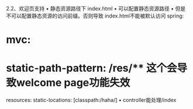 2.2、欢迎页支持
• 静态资源路径下  index.html
• 可以配置静态资源路径
• 但是不可以配置静态资源的访问前缀。否则导致 index.html不能被默认访问
spring:
#  mvc:
#    static-path-pattern: /res/**   这个会导致welcome page功能失效
  resources:
    static-locations: [classpath:/haha/]
• controller能处理/index